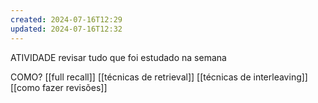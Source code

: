 ```yaml
---
created: 2024-07-16T12:29
updated: 2024-07-16T12:32
---
```

ATIVIDADE
revisar tudo que foi estudado na semana

COMO?
[[full recall]]
[[técnicas de retrieval]]
[[técnicas de interleaving]]
[[como fazer revisões]]